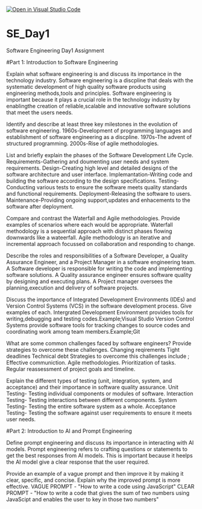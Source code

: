 [![Open in Visual Studio Code](https://classroom.github.com/assets/open-in-vscode-2e0aaae1b6195c2367325f4f02e2d04e9abb55f0b24a779b69b11b9e10269abc.svg)](https://classroom.github.com/online_ide?assignment_repo_id=15576235&assignment_repo_type=AssignmentRepo)
# SE_Day1
Software Engineering Day1 Assignment

#Part 1: Introduction to Software Engineering

Explain what software engineering is and discuss its importance in the technology industry.
Software engineering is a discpline that deals with the systematic development of high quality software products using engineering methods,tools and principles.
Software engineering is important because it plays a crucial role in the technology industry by enablingthe creation of reliable,scalable and innovative software solutions that meet the users needs.


Identify and describe at least three key milestones in the evolution of software engineering.
1960s-Development of programming languages and establishment of software engineering as a discpline.
1970s-The advent of structured programming.
2000s-Rise of agile methodologies.


List and briefly explain the phases of the Software Development Life Cycle.
Requirements-Gathering and doumenting user needs and system requirements.
Design-Creating high level and detailed designs of the software architecture and user interface.
Implemantation-Writing code and building the software according to the design specifications.
Testing-Conducting various tests to ensure the software meets  quality standards and functional requirements.
Deployment-Releasing the software to users.
Maintenance-Providing ongoing support,updates and enhacements to the software after deployment.

Compare and contrast the Waterfall and Agile methodologies. Provide examples of scenarios where each would be appropriate.
Waterfall methodology is  a sequential approach with distinct phases flowing downwards like a wateerfall.
Agile methodology is an iterative and incremental approach focussed on collaboration and responding to change.

Describe the roles and responsibilities of a Software Developer, a Quality Assurance Engineer, and a Project Manager in a software engineering team.
A Software developer is responsible for writing the code and implementing software solutions.
A Quality assurance engineer ensures software quality by designing and executing plans.
A Project manager oversees the planning,execution and delivery of software projects.

Discuss the importance of Integrated Development Environments (IDEs) and Version Control Systems (VCS) in the software development process. Give examples of each.
Intergrated Development Environment provides tools for writing,debugging and testing codes.Example;Visual Studio
Version Control Systems provide software tools for tracking changes to source codes and coordinating work among team members.Example;Git


What are some common challenges faced by software engineers? Provide strategies to overcome these challenges.
Changing reqirements
Tight deadlines
Technical debt
Strategies to overcome this challenges include ;
Effective communiction.
Agile methodologies.
Prioritization of tasks.
Regular reassessment of project goals and timeline.


Explain the different types of testing (unit, integration, system, and acceptance) and their importance in software quality assurance.
Unit Testing- Testing individual components or modules of software.
Interaction Testing- Testing interactions between different components.
System Testing- Testing the entire software system as a whole.
Acceptance Testing- Testing the software against user requirements to ensure it meets user needs.

#Part 2: Introduction to AI and Prompt Engineering


Define prompt engineering and discuss its importance in interacting with AI models.
Prompt engineering refers to crafting questions or statements to get the best responses from AI models.
This is important because it heelps the AI model give a clear response that the user required.

Provide an example of a vague prompt and then improve it by making it clear, specific, and concise. Explain why the improved prompt is more effective.
VAGUE PROMPT - "How to write a code using JavaScript"
CLEAR PROMPT - "How to write a code that gives the sum of two numbers using JavaScipt and enables the user to key in those two numbers"


